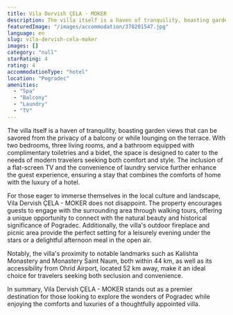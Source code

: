 ```yaml
---
title: Vila Dervish ÇELA - MOKER
description: The villa itself is a haven of tranquility, boasting garden views that can be savored from the privacy of a balcony or while lounging on the terrace. With two b
featuredImage: "/images/accommodation/378201547.jpg"
language: en
slug: vila-dervish-cela-moker
images: []
category: "null"
starRating: 4
rating: 4
accommodationType: "hotel"
location: "Pogradec"
amenities:
  - "Spa"
  - "Balcony"
  - "Laundry"
  - "TV"
---
```


The villa itself is a haven of tranquility, boasting garden views that can be savored from the privacy of a balcony or while lounging on the terrace. With two bedrooms, three living rooms, and a bathroom equipped with complimentary toiletries and a bidet, the space is designed to cater to the needs of modern travelers seeking both comfort and style. The inclusion of a flat-screen TV and the convenience of laundry service further enhance the guest experience, ensuring a stay that combines the comforts of home with the luxury of a hotel.

For those eager to immerse themselves in the local culture and landscape, Vila Dervish ÇELA - MOKER does not disappoint. The property encourages guests to engage with the surrounding area through walking tours, offering a unique opportunity to connect with the natural beauty and historical significance of Pogradec. Additionally, the villa's outdoor fireplace and picnic area provide the perfect setting for a leisurely evening under the stars or a delightful afternoon meal in the open air.

Notably, the villa's proximity to notable landmarks such as Kalishta Monastery and Monastery Saint Naum, both within 44 km, as well as its accessibility from Ohrid Airport, located 52 km away, make it an ideal choice for travelers seeking both seclusion and convenience.

In summary, Vila Dervish ÇELA - MOKER stands out as a premier destination for those looking to explore the wonders of Pogradec while enjoying the comforts and luxuries of a thoughtfully appointed villa.

